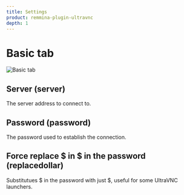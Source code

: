```yaml
---
title: Settings
product: remmina-plugin-ultravnc
depth: 1
---
```


# Basic tab

![Basic tab](/resources/remmina-plugin-ultravnc/archive/latest/english/general.png?classes=center)

## Server (server)
The server address to connect to.
## Password (password)
The password used to establish the connection.
## Force replace $ in \$ in the password (replacedollar)
Substitutues \$ in the password with just $, useful for some UltraVNC launchers.
